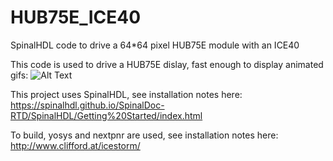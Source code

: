 # HUB75E_ICE40
SpinalHDL code to drive a 64*64 pixel HUB75E module with an ICE40

This code is used to drive a HUB75E dislay, fast enough to display animated gifs:
![Alt Text](./Images/file1.gif)

This project uses SpinalHDL, see installation notes here: https://spinalhdl.github.io/SpinalDoc-RTD/SpinalHDL/Getting%20Started/index.html

To build, yosys and nextpnr are used, see installation notes here: http://www.clifford.at/icestorm/
